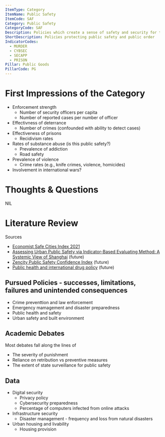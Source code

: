 ```yaml
---
ItemType: Category
ItemName: Public Safety
ItemCode: SAF
Category: Public Safety
CategoryCode: SAF
Description: Policies which create a sense of safety and security for the people, while ensuring order. 
ShortDescription: Policies protecting public safety and public order
IndicatorCodes:
  - MURDER
  - CYBSEC
  - SECAPP
  - PRISON
Pillar: Public Goods
PillarCode: PG
---
```


# First Impressions of the Category 
* Enforcement strength  
  * Number of security officers per capita 
  * Number of reported cases per number of officer 
* Effectivness of deterrance 
  * Number of crimes (confounded with ability to detect cases)
* Effectiveness of prisons 
  * Recidivism rates 
* Rates of substance abuse (is this public safety?)
  * Prevalence of addiction 
  * Road safety
* Prevalence of violence 
  * Crime rates (e.g., knife crimes, violence, homicides)
* Involvement in international wars? 

# Thoughts & Questions
NIL

# Literature Review 
Sources 
* [Economist Safe Cities Index 2021](https://impact.economist.com/projects/safe-cities/)
* [Assessing Urban Public Safety via Indicator-Based Evaluating Method: A Systemic View of Shanghai](https://link.springer.com/article/10.1007/s11205-013-0366-z) (future)
* [Zencity Public Safety Confidence Index](https://www.policinginstitute.org/projects/zencity-public-safety-confidence-index/) (future)
* [Public health and international drug policy](https://www.thelancet.com/journals/lancet/article/PIIS0140-6736(16)00619-X/fulltext) (future)

## Pursued Policies - successes, limitations, failures and unintended consequences
* Crime preventtion and law enforcement 
* Emergency mamagement and disaster preparedness 
* Public health and safety 
* Urban safety and built environment 

## Academic Debates 
Most debates fall along the lines of 
* The severity of punishment 
* Reliance on retribution vs preventive measures
* The extent of state surveillance for public safety

## Data 
* Digital security 
  * Privacy policy 
  * Cybersecurity preparedness
  * Percentage of computers infected from online attacks 
* Infrastructure security 
  * Disaster management - frequency and loss from natural disasters 
* Urban housing and livability 
  * Housing provision 

